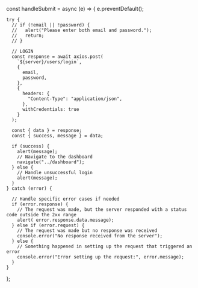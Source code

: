   const handleSubmit = async (e) => {
    e.preventDefault();
  
    try {
      // if (!email || !password) {
      //   alert("Please enter both email and password.");
      //   return;
      // }
  
      // LOGIN
      const response = await axios.post(
        `${server}/users/login`,
        {
          email,
          password,
        },
        {
          headers: {
            "Content-Type": "application/json",
          },
          withCredentials: true
        }
      );
  
      const { data } = response;
      const { success, message } = data;
  
      if (success) {
        alert(message);
        // Navigate to the dashboard
        navigate("../dashboard");
      } else {
        // Handle unsuccessful login
        alert(message);
      }
    } catch (error) {
  
      // Handle specific error cases if needed
      if (error.response) {
        // The request was made, but the server responded with a status code outside the 2xx range
        alert( error.response.data.message);
      } else if (error.request) {
        // The request was made but no response was received
        console.error("No response received from the server");
      } else {
        // Something happened in setting up the request that triggered an error
        console.error("Error setting up the request:", error.message);
      }
    }
  };
